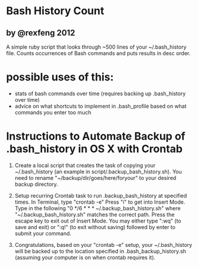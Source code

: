 # Bash History Count
## by @rexfeng 2012

A simple ruby script that looks through ~500 lines of your ~/.bash_history file. Counts occurrences of Bash commands and puts results in desc order.

# possible uses of this:
* stats of bash commands over time (requires backing up .bash_history over time)
* advice on what shortcuts to implement in .bash_profile based on what commands you enter too much

# Instructions to Automate Backup of .bash_history in OS X with Crontab

1. Create a local script that creates the task of copying your ~/.bash_history (an example in script/.backup_bash_history.sh). 
      You need to rename "~/backup/dir/goes/here/foryour" to your desired backup directory.

2. Setup recurring Crontab task to run .backup_bash_history at specified times.
      In Terminal, type "crontab -e"
      Press "i" to get into Insert Mode.
      Type in the following "0 */6 * * * ~/.backup_bash_history.sh" where "~/.backup_bash_history.sh" matches the correct path.
      Press the escape key to exit out of Insert Mode.
      You may either type ":wq" (to save and exit) or ":q!" (to exit without saving) followed by enter to submit your command.

3. Congratulations, based on your "crontab -e" setup, your ~/.bash_history will be backed up to the location specified in .bash_backup_history.sh (assuming your computer is on when crontab requires it).